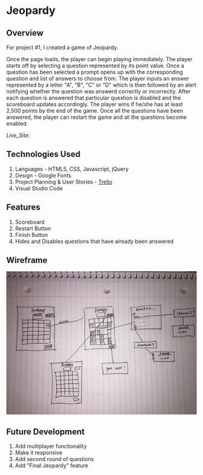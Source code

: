# Jeopardy

## Overview

For project #1, I created a game of Jeopardy.

Once the page loads, the player can begin playing immediately. The player starts off by selecting a question represented by its point value. Once a question has been selected a prompt opens up with the corresponding question and list of answers to choose from. The player inputs  an answer represented by a letter "A", "B", "C" or "D" which is then followed by an alert notifying whether the question was answerd correctly or incorrectly. After each question is answered that particular question is disabled and the scoreboard updates accordingly. The player wins if he/she has at least 2,500 points by the end of the game. Once all the questions have been answered, the player can restart the game and all the questions become enabled.


_Live_Site_: 
## Technologies Used

1. Languages - HTML5, CSS, Javascript, jQuery
2. Design - Google Fonts
3. Project Planning & User Stories - [Trello](https://trello.com/b/3Nr1vPfJ/wdi-project-1)
4. Visual Studio Code

## Features

1. Scoreboard
2. Restart Button
3. Finish Button
4. Hides and Disables questions that have already been answered

## Wireframe

![alt text](https://github.com/cpak125/WDI-Project-1/blob/master/wireframe.jpg)

## Future Development

1. Add mulitplayer functionality
2. Make it responsive
3. Add second round of questions
4. Add "Final Jeopardy" feature